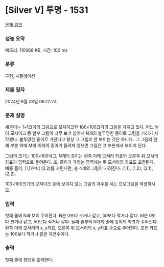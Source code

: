 # [Silver V] 투명 - 1531 

[문제 링크](https://www.acmicpc.net/problem/1531) 

### 성능 요약

메모리: 110668 KB, 시간: 100 ms

### 분류

구현, 시뮬레이션

### 제출 일자

2024년 9월 28일 08:12:23

### 문제 설명

<p>세준이는 1×1크기의 그림으로 모자이크한 100×100크기의 그림을 가지고 있다. 어느 날 이 모자이크 중 일부 그림이 너무 보기 싫어서 N개의 불투명한 종이로 그림을 가리기 시작했다. 불투명한 종이로 가린다고 항상 그 그림이 안 보이는 것은 아니다. 그 그림의 현재 부분 위에 M개 이하의 종이가 올려져 있으면 그림은 그 부분에서 보이게 된다.</p>

<p>그림의 크기는 100×100이고, N개의 종이는 왼쪽 아래 모서리 좌표와 오른쪽 위 모서리 좌표가 입력으로 들어온다. 또, 종이가 가리는 영역에는 두 모서리의 좌표도 포함된다. 예를 들어, (1,1)부터 (2,2)를 가린다면, 총 4개의 그림이 가려진다. (1,1), (1,2), (2,1), (2,2).</p>

<p>100×100크기의 모자이크 중에 보이지 않는 그림의 개수를 세는 프로그램을 작성하시오.</p>

### 입력 

 <p>첫째 줄에 N과 M이 주어진다. N은 0보다 크거나 같고, 50보다 작거나 같다. M은 0보다 크거나 같고, 50보다 작거나 같다. 둘째 줄부터 N개의 줄에 종이의 좌표가 주어진다. 왼쪽 아래 모서리의 x, y좌표, 오른쪽 위 모서리의 x, y좌표 순으로 주어진다. 모든 좌표는 100보다 작거나 같은 자연수이다.</p>

### 출력 

 <p>첫째 줄에 정답을 출력한다.</p>

